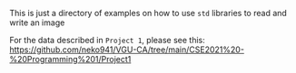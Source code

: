 This is just a directory of examples on how to use `std` libraries to read and write an image

For the data described in `Project 1`, please see this: https://github.com/neko941/VGU-CA/tree/main/CSE2021%20-%20Programming%201/Project1
